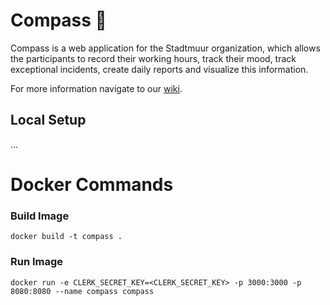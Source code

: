 # Compass 🧭
Compass is a web application for the Stadtmuur organization, which allows the participants to record their working hours, track their mood, track exceptional incidents, create daily reports and visualize this information.

For more information navigate to our [wiki](https://github.com/ZHAW-PM4-Compass/compass/wiki).

## Local Setup
...


# Docker Commands
### Build Image
```console
docker build -t compass .
```
### Run Image
```console
docker run -e CLERK_SECRET_KEY=<CLERK_SECRET_KEY> -p 3000:3000 -p 8080:8080 --name compass compass
```
